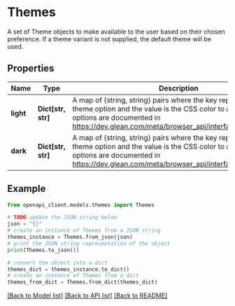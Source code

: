 # Themes

A set of Theme objects to make available to the user based on their chosen preference. If a theme variant is not supplied, the default theme will be used.

## Properties

Name | Type | Description | Notes
------------ | ------------- | ------------- | -------------
**light** | **Dict[str, str]** | A map of {string, string} pairs where the key represents a known theme option and the value is the CSS color to apply. Supported options are documented in https://dev.glean.com/meta/browser_api/interfaces/Theme.html. | [optional] 
**dark** | **Dict[str, str]** | A map of {string, string} pairs where the key represents a known theme option and the value is the CSS color to apply. Supported options are documented in https://dev.glean.com/meta/browser_api/interfaces/Theme.html. | [optional] 

## Example

```python
from openapi_client.models.themes import Themes

# TODO update the JSON string below
json = "{}"
# create an instance of Themes from a JSON string
themes_instance = Themes.from_json(json)
# print the JSON string representation of the object
print(Themes.to_json())

# convert the object into a dict
themes_dict = themes_instance.to_dict()
# create an instance of Themes from a dict
themes_from_dict = Themes.from_dict(themes_dict)
```
[[Back to Model list]](../README.md#documentation-for-models) [[Back to API list]](../README.md#documentation-for-api-endpoints) [[Back to README]](../README.md)


